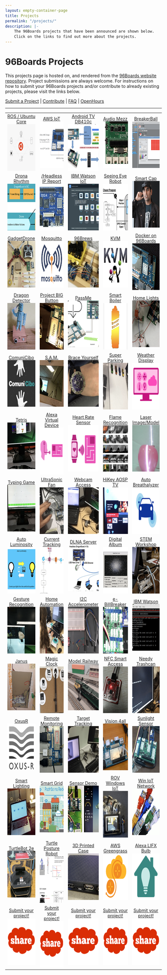```yaml
---
layout: empty-container-page
title: Projects
permalink: "/projects/"
description: |-
    The 96Boards projects that have been announced are shown below.
    Click on the links to find out more about the projects.
---
```

# 96Boards Projects

This projects page is hosted on, and rendered from the [96Boards website repository](../../../). Project submissions are always welcome. For instructions on how to submit your 96Boards projects and/or contribute to already existing projects, please visit the links below.

[Submit a Project](SUBMIT.md) | [Contribute](CONTRIBUTE.md) | [FAQ](FAQ.md) | [OpenHours](https://www.96boards.org/openhours/)

***

<table align="center">

<tr>

<td align="center"><a href="view/ROSProductionUbuntuCore/README.md">ROS / Ubuntu Core</a><br><img src="view/ROSProductionUbuntuCore/Images/thumb.png?raw=true" data-canonical-src="view/ROSProductionUbuntuCore/Images/thumb.png?raw=true" width="150" height="150" /></td>

<td align="center"><a href="view/AWSIoT/README.md">AWS IoT</a><br><img src="view/AWSIoT/Images/thumb.png?raw=true" data-canonical-src="view/AWSIoT/Images/thumb.png?raw=true" width="150" height="150" /></td>

<td align="center"><a href="view/AndroidTV/README.md">Android TV DB410c</a><br><img src="view/AndroidTV/Images/thumb.png?raw=true" data-canonical-src="view/AndroidTV/Images/thumb.png?raw=true" width="150" height="150" /></td>

<td align="center"><a href="view/AudioMezz/README.md">Audio Mezz</a><br><img src="view/AudioMezz/Images/thumb.png?raw=true" data-canonical-src="view/AudioMezz/Images/thumb.png?raw=true" width="150" height="150" /></td>

<td align="center"><a href="view/BreakerBall/README.md">BreakerBall</a><br><img src="view/BreakerBall/Images/thumb.png?raw=true" data-canonical-src="view/BreakerBall/Images/thumb.png?raw=true" width="150" height="150" /></td>

</tr>

<tr>

<td align="center"><a href="view/DronaRhythm/README.md">Drona Rhythm</a><br><img src="view/DronaRhythm/Images/thumb.png?raw=true" data-canonical-src="view/DronaRhythm/Images/thumb.png?raw=true" width="150" height="150" /></td>

<td align="center"><a href="view//HeadlessIPReport/README.md">/Headless IP Report</a><br><img src="view/HeadlessIPReport/Images/thumb.png?raw=true" data-canonical-src="view/HeadlessIPReport/Images/thumb.png?raw=true" width="150" height="150" /></td>

<td align="center"><a href="view/IBMWatsonIoT/README.md">IBM Watson IoT</a><br><img src="view/IBMWatsonIoT/Images/thumb.png?raw=true" data-canonical-src="view/IBMWatsonIoT/Images/thumb.png?raw=true" width="150" height="150" /></td>

<td align="center"><a href="view/SeeingEyeRobot/README.md">Seeing Eye Robot</a><br><img src="view/SeeingEyeRobot/Images/thumb.png?raw=true" data-canonical-src="view/SeeingEyeRobot/Images/thumb.png?raw=true" width="150" height="150" /></td>

<td align="center"><a href="view/SmartCap/README.md">Smart Cap</a><br><img src="view/SmartCap/Images/thumb.png?raw=true" data-canonical-src="view/SmartCap/Images/thumb.png?raw=true" width="150" height="150" /></td>

</tr>

<tr>

<td align="center"><a href="view/GadgetDrone/README.md">GadgetDrone</a><br><img src="view/GadgetDrone/Images/thumb.png?raw=true" data-canonical-src="view/GadgetDrone/Images/thumb.png?raw=true" width="150" height="150" /></td>

<td align="center"><a href="view/Mosquitto/README.md">Mosquitto</a><br><img src="view/Mosquitto/Images/thumb.png?raw=true" data-canonical-src="view/Mosquitto/Images/thumb.pngraw=true" width="150" height="150" /></td>

<td align="center"><a href="view/96Brews/README.md">96Brews</a><br><img src="view/96Brews/Images/thumb.png?raw=true" data-canonical-src="view/96Brews/Images/thumb.png?raw=true" width="150" height="150" /></td>

<td align="center"><a href="view/KVM/README.md">KVM</a><br><img src="view/KVM/Images/thumb.png?raw=true" data-canonical-src="view/KVM/Images/thumb.png?raw=true" width="150" height="150" /></td>

<td align="center"><a href="view/Docker96BoardsCE/README.md">Docker on 96Boards</a><br><img src="view/Docker96BoardsCE/Images/thumb.png?raw=true" data-canonical-src="view/Docker96BoardsCE/Images/thumb.png?raw=true" width="150" height="150" /></td>

</tr>

<tr>

<td align="center"><a href="view/DragonDetector/README.md">Dragon Detector</a><br><img src="view/DragonDetector/Images/thumb.png?raw=true" data-canonical-src="view/DragonDetector/Images/thumb.png?raw=true" width="150" height="150" /></td>

<td align="center"><a href="view/ProjectBIGButton/README.md">Project BIG Button</a><br><img src="view/ProjectBIGButton/Images/thumb.png?raw=true" data-canonical-src="view/ProjectBIGButton/Images/thumb.png?raw=true" width="150" height="150" /></td>

<td align="center"><a href="view/PassMe/README.md">PassMe</a><br><img src="view/PassMe/Images/thumb.png?raw=true" data-canonical-src="view/PassMe/Images/thumb.png?raw=true" width="150" height="150" /></td>

<td align="center"><a href="view/SmartBoiler/README.md">Smart Boiler</a><br><img src="view/SmartBoiler/Images/thumb.png?raw=true" data-canonical-src="view/SmartBoiler/Images/thumb.png?raw=true" width="150" height="150" /></td>

<td align="center"><a href="view/HomeLights/README.md">Home Lights</a><br><img src="view/HomeLights/Images/thumb.png?raw=true" data-canonical-src="view/HomeLights/Images/thumb.png?raw=true" width="150" height="150" /></td>

</tr>

<tr>

<td align="center"><a href="view/ComuniCibo/README.md">ComuniCibo</a><br><img src="view/ComuniCibo/Images/thumb.png?raw=true" data-canonical-src="view/ComuniCibo/Images/thumb.png?raw=true" width="150" height="150" /></td>

<td align="center"><a href="view/SAM/README.md">S.A.M.</a><br><img src="view/SAM/Images/thumb.png?raw=true" data-canonical-src="view/SAM/Images/thumb.png?raw=true" width="150" height="150" /></td>

<td align="center"><a href="view/BraceYourself/README.md">Brace Yourself</a><br><img src="view/BraceYourself/Images/thumb.png?raw=true" data-canonical-src="view/BraceYourself/Images/thumb.png?raw=true" width="150" height="150" /></td>

<td align="center"><a href="view/SuperParking/README.md">Super Parking</a><br><img src="view/SuperParking/Images/thumb.png?raw=true" data-canonical-src="view/SuperParking/Images/thumb.png?raw=true" width="150" height="150" /></td>

<td align="center"><a href="view/SmartWeatherDisplaySystem/README.md">Weather Display</a><br><img src="view/SmartWeatherDisplaySystem/Images/SmartWeather_FrontPage.png?raw=true" data-canonical-src="view/SmartWeatherDisplaySystem/Images/SmartWeather_FrontPage.png?raw=true" width="150" height="150" /></td>

</tr>

<tr>

<td align="center"><a href="view/Tetris/README.md">Tetris</a><br><img src="view/Tetris/Images/thumb.png?raw=true" data-canonical-src="view/Tetris/Images/thumb.png?raw=true" width="150" height="150" /></td>

<td align="center"><a href="view/AmazonAlexaVirtualDevice/README.md">Alexa Virtual Device</a><br><img src="view/AmazonAlexaVirtualDevice/Images/thumb.png?raw=true" data-canonical-src="view/AmazonAlexaVirtualDevice/Images/thumb.png?raw=true" width="150" height="150" /></td>

<td align="center"><a href="view/EmulatorBLEHeartRateSensor/README.md">Heart Rate Sensor</a><br><img src="view/EmulatorBLEHeartRateSensor/Images/thumb.png?raw=true" data-canonical-src="view/EmulatorBLEHeartRateSensor/Images/thumb.png?raw=true" width="150" height="150" /></td>

<td align="center"><a href="view/FlameRecognition/README.md">Flame Recognition</a><br><img src="view/FlameRecognition/Images/thumb.png?raw=true" data-canonical-src="view/FlameRecognition/Images/thumb.png?raw=true" width="150" height="150" /></td>

<td align="center"><a href="view/LaserImageingandModeling/README.md">Laser Image/Model</a><br><img src="view/LaserImagingandModeling/Images/thumb.png?raw=true" data-canonical-src="view/LaserImagingandModeling/Images/thumb.png?raw=true" width="150" height="150" /></td>

</tr>

<tr>

<td align="center"><a href="view/TypingGame/README.md">Typing Game</a><br><img src="view/TypingGame/Images/thumb.png?raw=true" data-canonical-src="view/TypingGame/Images/thumb.png?raw=true" width="150" height="150" /></td>

<td align="center"><a href="view/UltraSonicFan/README.md">UltraSonic Fan</a><br><img src="view/UltraSonicFan/Images/thumb.png?raw=true" data-canonical-src="view/UltraSonicFan/Images/thumb.png?raw=true" width="150" height="150" /></td>

<td align="center"><a href="view/WebcamBrowserAccess/README.md">Webcam Access</a><br><img src="view/WebcamBrowserAccess/Images/thumb.png?raw=true" data-canonical-src="view/WebcamBrowserAccess/Images/thumb.png?raw=true" width="150" height="150" /></td>

<td align="center"><a href="view/AOSPTVHikey/README.md">HiKey AOSP TV</a><br><img src="view/AOSPTVHikey/Images/thumb.png?raw=true" data-canonical-src="view/AOSPTVHikey/Images/thumb.png?raw=true" width="150" height="150" /></td>

<td align="center"><a href="view/AutoBreathalyzer/README.md">Auto Breathalyzer</a><br><img src="view/AutoBreathalyzer/Images/thumb.png?raw=true" data-canonical-src="view/AutoBreathalyzer/Images/thumb.png?raw=true" width="150" height="150" /></td>

</tr>

<tr>

<td align="center"><a href="view/AutoLuminosity/README.md">Auto Luminosity</a><br><img src="view/AutoLuminosity/Images/thumb.png?raw=true" data-canonical-src="view/AutoLuminosity/Images/thumb.png?raw=true" width="150" height="150" /></td>

<td align="center"><a href="view/CurrentTracking/README.md">Current Tracking</a><br><img src="view/CurrentTracking/Images/thumb.png?raw=true" data-canonical-src="view/CurrentTracking/Images/thumb.png?raw=true" width="150" height="150" /></td>

<td align="center"><a href="view/DLNAMediaServer/README.md">DLNA Server</a><br><img src="view/DLNAMediaServer/Images/thumb.png?raw=true" data-canonical-src="view/DLNAMediaServer/Images/thumb.png?raw=true" width="150" height="150" /></td>

<td align="center"><a href="view/DigitalAlbum/README.md">Digital Album</a><br><img src="view/DigitalAlbum/Images/thumb.png?raw=true" data-canonical-src="view/DigitalAlbum/Images/thumb.png?raw=true" width="150" height="150" /></td>

<td align="center"><a href="view/GPIOSTEMWorkshop/README.md">STEM Workshop</a><br><img src="view/GPIOSTEMWorkshop/Images/thumb.png?raw=true" data-canonical-src="view/GPIOSTEMWorkshop/Images/thumb.png?raw=true" width="150" height="150" /></td>

</tr>

<tr>

<td align="center"><a href="view/HandGestureRecognition/README.md">Gesture Recognition</a><br><img src="view/HandGestureRecognition/Images/thumb.png?raw=true" data-canonical-src="view/HandGestureRecognition/Images/thumb.png?raw=true" width="150" height="150" /></td>

<td align="center"><a href="view/HomeAutomation/README.md">Home Automation</a><br><img src="view/HomeAutomation/Images/thumb.png?raw=true" data-canonical-src="view/HomeAutomation/Images/thumb.png?raw=true" width="150" height="150" /></td>

<td align="center"><a href="view/I2CAccelerometer/README.md">I2C Accelerometer</a><br><img src="view/I2CAccelerometer/Images/thumb.png?raw=true" data-canonical-src="view/I2CAccelerometer/Images/thumb.png?raw=true" width="150" height="150" /></td>

<td align="center"><a href="view/e-BillBreaker/README.md">e-BillBreaker</a><br><img src="view/e-BillBreaker/Images/thumb.png?raw=true" data-canonical-src="view/e-BillBreaker/Images/thumb.png?raw=true" width="150" height="150" /></td>

<td align="center"><a href="view/IBMWatsonSensorRead/README.md">IBM Watson</a><br><img src="view/IBMWatsonSensorRead/Images/thumb.png?raw=true" data-canonical-src="view/IBMWatsonSensorRead/Images/thumb.png?raw=true" width="150" height="150" /></td>

</tr>

<tr>

<td align="center"><a href="view/Janus/README.md">Janus</a><br><img src="view/Janus/Images/thumb.png?raw=true" data-canonical-src="view/Janus/Images/thumb.png?raw=true" width="150" height="150" /></td>

<td align="center"><a href="view/MagicCheck-inClock/README.md">Magic Clock</a><br><img src="view/MagicCheck-inClock/Images/thumb.png?raw=true" data-canonical-src="view/MagicCheck-inClock/Images/thumb.png?raw=true" width="150" height="150" /></td>

<td align="center"><a href="view/ModelRailway/README.md">Model Railway</a><br><img src="view/ModelRailway/Images/thumb.png?raw=true" data-canonical-src="view/ModelRailway/Images/thumb.png?raw=true" width="150" height="150" /></td>

<td align="center"><a href="view/NFCSmartAccess/README.md">NFC Smart Access</a><br><img src="view/NFCSmartAccess/Images/thumb.png?raw=true" data-canonical-src="view/NFCSmartAccess/Images/thumb.png?raw=true" width="150" height="150" /></td>

<td align="center"><a href="view/NeedyTrashcan/README.md">Needy Trashcan</a><br><img src="view/NeedyTrashcan/Images/thumb.png?raw=true" data-canonical-src="view/NeedyTrashcan/Images/thumb.png?raw=true" width="150" height="150" /></td>

</tr>

<tr>

<td align="center"><a href="view/OxusR/README.md">OxusR</a><br><img src="view/OxusR/Images/thumb.png?raw=true" data-canonical-src="view/OxusR/Images/thumb.png?raw=true" width="150" height="150" /></td>

<td align="center"><a href="view/RemoteMonitoring/README.md">Remote Monitoring</a><br><img src="view/RemoteMonitoring/Images/thumb.png?raw=true" data-canonical-src="view/RemoteMonitoring/Images/thumb.png?raw=true" width="150" height="150" /></td>

<td align="center"><a href="view/RemoteVideoTargetTracking/README.md">Target Tracking</a><br><img src="view/RemoteVideoTargetTracking/Images/thumb.png?raw=true" data-canonical-src="view/RemoteVideoTargetTracking/Images/thumb.png?raw=true" width="150" height="150" /></td>

<td align="center"><a href="view/Vision4all/README.md">Vision 4all</a><br><img src="view/Vision4all/Images/thumb.png?raw=true" data-canonical-src="view/Vision4all/Images/thumb.png?raw=true" width="150" height="150" /></td>

<td align="center"><a href="view/SunlightSensor/README.md">Sunlight Sensor</a><br><img src="view/SunlightSensor/Images/thumb.png?raw=true" data-canonical-src="view/SunlightSensor/Images/thumb.png?raw=true" width="150" height="150" /></td>

</tr>

<tr>

<td align="center"><a href="view/SmartLighting/README.md">Smart Lighting</a><br><img src="view/SmartLighting/Images/thumb.png?raw=true" data-canonical-src="view/SmartLighting/Images/thumb.png?raw=true" width="150" height="150" /></td>

<td align="center"><a href="view/SmartGridEnergyMeter/README.md">Smart Grid</a><br><img src="view/SmartGridEnergyMeter/Images/thumb.png?raw=true" data-canonical-src="view/SmartGridEnergyMeter/Images/thumb.png?raw=true" width="150" height="150" /></td>

<td align="center"><a href="view/SensorDemo/README.md">Sensor Demo</a><br><img src="view/SensorDemo/Images/thumb.png?raw=true" data-canonical-src="view/SensorDemo/Images/thumb.png?raw=true" width="150" height="150" /></td>

<td align="center"><a href="view/ROVWindowsIoT/README.md">ROV Windows IoT</a><br><img src="view/ROVWindowsIoT/Images/thumb.png?raw=true" data-canonical-src="view/ROVWindowsIoT/Images/thumb.png?raw=true" width="150" height="150" /></td>

<td align="center"><a href="view/WinIoTNetwork/README.md">Win IoT Network</a><br><img src="view/WinIoTNetwork/Images/thumb.png?raw=true" data-canonical-src="view/WinIoTNetwork/Images/thumb.png?raw=true" width="150" height="150" /></td>

</tr>

<tr>

<td align="center"><a href="view/TurtleBot2e/README.md">TurtleBot 2e</a><br><img src="view/TurtleBot2e/Images/thumb.png?raw=true" data-canonical-src="view/TurtleBot2e/Images/thumb.png?raw=true" width="150" height="150" /></td>

<td align="center"><a href="view/TurtlePostureRobot/README.md">Turtle Posture Robot</a><br><img src="view/TurtlePostureRobot/Images/thumb.png?raw=true" data-canonical-src="view/TurtlePostureRobot/Images/thumb.png?raw=true" width="150" height="150" /></td>

<td align="center"><a href="view/3DPrintCase/README.md">3D Printed Case</a><br><img src="view/3DPrintCase/Images/thumb.png?raw=true" data-canonical-src="view/3DPrintCase/Images/thumb.png?raw=true" width="150" height="150" /></td>

<td align="center"><a href="view/AWSGreengrass/README.md">AWS Greengrass</a><br><img src="view/AWSGreengrass/Images/thumb.png?raw=true" data-canonical-src="view/AWSGreengrass/Images/thumb.png?raw=true" width="150" height="150" /></td>

<td align="center"><a href="view/AlexaLIFXBulb/README.md">Alexa LIFX Bulb</a><br><img src="view/AlexaLIFXBulb/Images/thumb.png?raw=true" data-canonical-src="view/AlexaLIFXBulb/Images/thumb.png?raw=true" width="150" height="150" /></td>

</tr>

<tr>

<td align="center"><a href="SUBMIT.md">Submit your project!</a><br><img src="Template/Images/Share_image.png?raw=true" data-canonical-src="Template/Images/Share_image.png?raw=true" width="150" height="150" /></td>

<td align="center"><a href="SUBMIT.md">Submit your project!</a><br><img src="Template/Images/Share_image.png?raw=true" data-canonical-src="Template/Images/Share_image.png?raw=true" width="150" height="150" /></td>

<td align="center"><a href="SUBMIT.md">Submit your project!</a><br><img src="Template/Images/Share_image.png?raw=true" data-canonical-src="Template/Images/Share_image.png?raw=true" width="150" height="150" /></td>

<td align="center"><a href="SUBMIT.md">Submit your project!</a><br><img src="Template/Images/Share_image.png?raw=true" data-canonical-src="Template/Images/Share_image.png?raw=true" width="150" height="150" /></td>

<td align="center"><a href="SUBMIT.md">Submit your project!</a><br><img src="Template/Images/Share_image.png?raw=true" data-canonical-src="Template/Images/Share_image.png?raw=true" width="150" height="150" /></td>

</tr>

</table>
